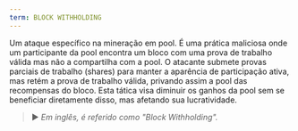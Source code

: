 ```yaml
---
term: BLOCK WITHHOLDING
---
```


Um ataque específico na mineração em pool. É uma prática maliciosa onde um participante da pool encontra um bloco com uma prova de trabalho válida mas não a compartilha com a pool. O atacante submete provas parciais de trabalho (shares) para manter a aparência de participação ativa, mas retém a prova de trabalho válida, privando assim a pool das recompensas do bloco. Esta tática visa diminuir os ganhos da pool sem se beneficiar diretamente disso, mas afetando sua lucratividade.

> ► *Em inglês, é referido como "Block Withholding".*